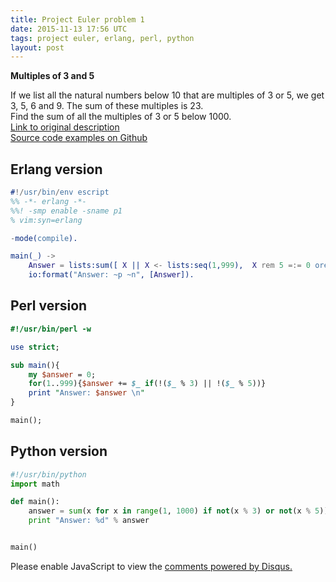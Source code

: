 ```yaml
---
title: Project Euler problem 1
date: 2015-11-13 17:56 UTC
tags: project euler, erlang, perl, python
layout: post
---
```


<b>Multiples of 3 and 5</b>

If we list all the natural numbers below 10 that are multiples of 3 or 5, we get 3, 5, 6 and 9. The sum of these multiples is 23.<br/>
Find the sum of all the multiples of 3 or 5 below 1000.<br/>
[Link to original description](https://projecteuler.net/problem=1)<br/>
[Source code examples on Github](https://github.com/mijkenator/pr_euler/tree/master/p1)


## Erlang version
```erlang
#!/usr/bin/env escript
%% -*- erlang -*-
%%! -smp enable -sname p1
% vim:syn=erlang

-mode(compile).

main(_) ->
    Answer = lists:sum([ X || X <- lists:seq(1,999),  X rem 5 =:= 0 orelse X rem 3 =:= 0]),
    io:format("Answer: ~p ~n", [Answer]).

```

## Perl version
```perl
#!/usr/bin/perl -w

use strict;

sub main(){
    my $answer = 0;
    for(1..999){$answer += $_ if(!($_ % 3) || !($_ % 5))}
    print "Answer: $answer \n"
}

main();

```

## Python version
```python
#!/usr/bin/python
import math

def main():
    answer = sum(x for x in range(1, 1000) if not(x % 3) or not(x % 5)) 
    print "Answer: %d" % answer


main()

```

<div id="disqus_thread"></div>
<script>
/**
* RECOMMENDED CONFIGURATION VARIABLES: EDIT AND UNCOMMENT THE SECTION BELOW TO INSERT DYNAMIC VALUES FROM YOUR PLATFORM OR CMS.
* LEARN WHY DEFINING THESE VARIABLES IS IMPORTANT: https://disqus.com/admin/universalcode/#configuration-variables
*/
/*
var disqus_config = function () {
    this.page.url = '/2015/11/13/project-euler-problem-1/'; // Replace PAGE_URL with your page's canonical URL variable
    this.page.identifier = 'pep1'; // Replace PAGE_IDENTIFIER with your page's unique identifier variable
};
*/
(function() { // DON'T EDIT BELOW THIS LINE
var d = document, s = d.createElement('script');

s.src = '//mijkenator.disqus.com/embed.js';

s.setAttribute('data-timestamp', +new Date());
(d.head || d.body).appendChild(s);
})();
</script>
<noscript>Please enable JavaScript to view the <a href="https://disqus.com/?ref_noscript" rel="nofollow">comments powered by Disqus.</a></noscript>

